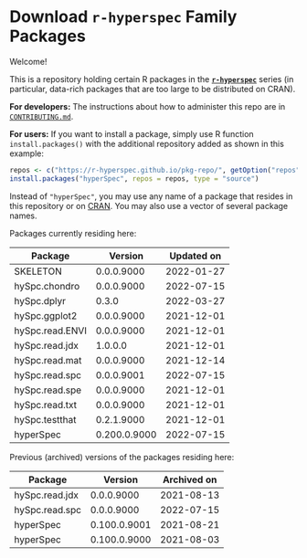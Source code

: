 # Download **`r-hyperspec`** Family Packages

Welcome!

This is a repository holding certain R packages in the [**`r-hyperspec`**](https://r-hyperspec.github.io/) series (in particular, data-rich packages that are too large to be distributed on CRAN).

**For developers:** The instructions about how to administer this repo are in [`CONTRIBUTING.md`](https://github.com/r-hyperspec/pkg-repo/blob/gh-pages/CONTRIBUTING.md).

**For users:** If you want to install a package, simply use R function `install.packages()` with the additional repository added as shown in this example:

```r
repos <- c("https://r-hyperspec.github.io/pkg-repo/", getOption("repos"))
install.packages("hyperSpec", repos = repos, type = "source")
```

Instead of `"hyperSpec"`, you may use any name of a package that resides in this repository or on [CRAN](https://cran.rstudio.com/web/packages/index.html).
You may also use a vector of several package names.


<!-- list of packages: start | DO NOT REMOVE THIS LINE -->

Packages currently residing here:

Package       | Version       | Updated on    
------------- | ------------- | ------------- 
SKELETON | 0.0.0.9000 | 2022-01-27
hySpc.chondro | 0.0.0.9000 | 2022-07-15
hySpc.dplyr | 0.3.0 | 2022-03-27
hySpc.ggplot2 | 0.0.0.9000 | 2021-12-01
hySpc.read.ENVI | 0.0.0.9000 | 2021-12-01
hySpc.read.jdx | 1.0.0.0 | 2021-12-01
hySpc.read.mat | 0.0.0.9000 | 2021-12-14
hySpc.read.spc | 0.0.0.9001 | 2022-07-15
hySpc.read.spe | 0.0.0.9000 | 2021-12-01
hySpc.read.txt | 0.0.0.9000 | 2021-12-01
hySpc.testthat | 0.2.1.9000 | 2021-12-01
hyperSpec | 0.200.0.9000 | 2022-07-15

Previous (archived) versions of the packages residing here: 

Package       | Version       | Archived on   
------------- | ------------- | ------------- 
hySpc.read.jdx | 0.0.0.9000 | 2021-08-13
hySpc.read.spc | 0.0.0.9000 | 2022-07-15
hyperSpec | 0.100.0.9001 | 2021-08-21
hyperSpec | 0.100.0.9000 | 2021-08-03
